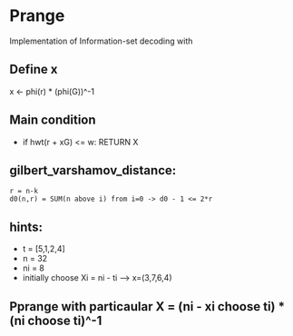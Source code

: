 # Prange
Implementation of Information-set decoding with 


## Define x
x <- phi(r) * (phi(G))^-1

## Main condition
- if hwt(r + xG) <= w:
    RETURN X


## gilbert_varshamov_distance:
    r = n-k
    d0(n,r) = SUM(n above i) from i=0 -> d0 - 1 <= 2*r


## hints:

- t = [5,1,2,4]
- n = 32
- ni = 8
- initially choose Xi = ni - ti --> x=(3,7,6,4)


## Pprange with particaular X = (ni - xi choose ti) * (ni choose ti)^-1
